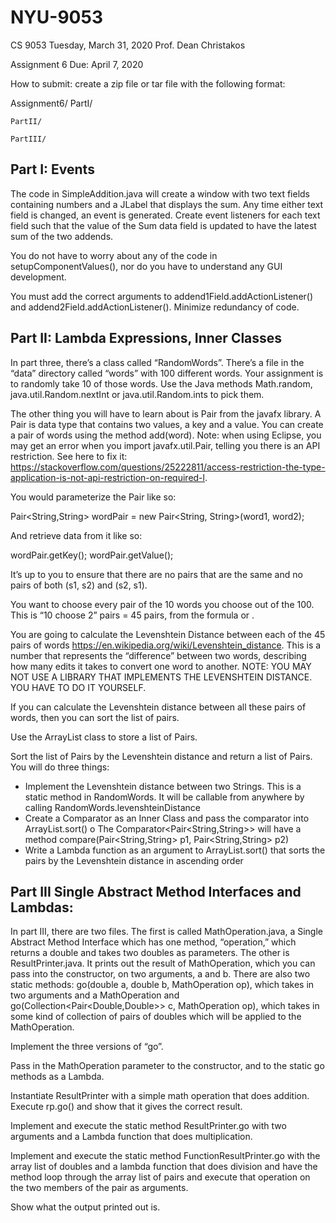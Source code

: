 # NYU-9053
CS 9053
Tuesday, March 31, 2020
Prof. Dean Christakos

Assignment 6
Due: April 7, 2020

How to submit: create a zip file or tar file with the following format:

Assignment6/
	PartI/

	PartII/

	PartIII/
		

## Part I: Events

The code in SimpleAddition.java will create a window with two text fields containing numbers and a JLabel that displays the sum. Any time either text field is changed, an event is generated. Create event listeners for each text field such that the value of the Sum data field is updated to have the latest sum of the two addends.

You do not have to worry about any of the code in setupComponentValues(), nor do you have to understand any GUI development.

You must add the correct arguments to addend1Field.addActionListener() and addend2Field.addActionListener(). Minimize redundancy of code.

## Part II: Lambda Expressions, Inner Classes

In part three, there’s a class called “RandomWords”. There’s a file in the “data” directory called “words” with 100 different words. Your assignment is to randomly take 10 of those words. Use the Java methods Math.random, java.util.Random.nextInt or java.util.Random.ints to pick them.

The other thing you will have to learn about is Pair from the javafx library. A Pair is data type that contains two values, a key and a value. You can create a pair of words using the method add(word). Note: when using Eclipse, you may get an error when you import javafx.util.Pair, telling you there is an API restriction. See here to fix it: https://stackoverflow.com/questions/25222811/access-restriction-the-type-application-is-not-api-restriction-on-required-l. 

You would parameterize the Pair like so:

Pair<String,String> wordPair = new Pair<String, String>(word1, word2);

And retrieve data from it like so:

wordPair.getKey();
wordPair.getValue();

It’s up to you to ensure that there are no pairs that are the same and no pairs of both (s1, s2) and (s2, s1).

You want to choose every pair of the 10 words you choose out of the 100.  This is “10 choose 2” pairs = 45 pairs, from the formula   or  .

You are going to calculate the Levenshtein Distance between each of the 45 pairs of words https://en.wikipedia.org/wiki/Levenshtein_distance. This is a number that represents the “difference” between two words, describing how many edits it takes to convert one word to another. NOTE: YOU MAY NOT USE A LIBRARY THAT IMPLEMENTS THE LEVENSHTEIN DISTANCE. YOU HAVE TO DO IT YOURSELF.

If you can calculate the Levenshtein distance between all these pairs of words, then you can sort the list of pairs.

Use the ArrayList class to store a list of Pairs. 

Sort the list of Pairs by the Levenshtein distance and return a list of Pairs. You will do three things:

-	Implement the Levenshtein distance between two Strings. This is a static method in RandomWords. It will be callable from anywhere by calling RandomWords.levenshteinDistance
-	Create a Comparator as an Inner Class and pass the comparator into ArrayList.sort()
o	The Comparator<Pair<String,String>> will have a method compare(Pair<String,String> p1, Pair<String,String> p2)
-	Write a Lambda function as an argument to ArrayList.sort() that sorts the pairs by the Levenshtein distance in ascending order


## Part III Single Abstract Method Interfaces and Lambdas:

In part III, there are two files. The first is called MathOperation.java, a Single Abstract Method Interface which has one method, “operation,” which returns a double and takes two doubles as parameters. The other is ResultPrinter.java. It prints out the result of MathOperation, which you can pass into the constructor, on two arguments, a and b. There are also two static methods: go(double a, double b, MathOperation op), which takes in two arguments and a MathOperation and go(Collection<Pair<Double,Double>> c, MathOperation op), which takes in some kind of collection of pairs of doubles which will be applied to the MathOperation. 

Implement the three versions of “go”.

Pass in the MathOperation parameter to the constructor, and to the static go methods as a Lambda. 

Instantiate ResultPrinter with a simple math operation that does addition. Execute rp.go() and show that it gives the correct result.

Implement and execute the static method ResultPrinter.go with two arguments and a Lambda function that does multiplication.

Implement and execute the static method FunctionResultPrinter.go with the array list of doubles and a lambda function that does division and have the method loop through the array list of pairs and execute that operation on the two members of the pair as arguments.

Show what the output printed out is.

